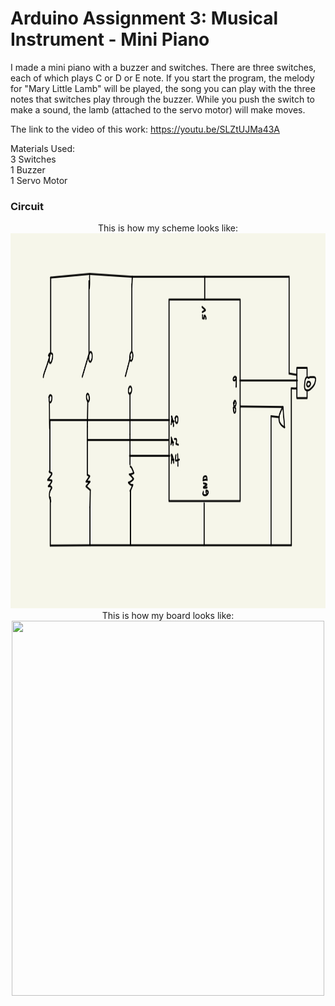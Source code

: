 # Arduino Assignment 3: Musical Instrument - Mini Piano

I made a mini piano with a buzzer and switches. There are three switches, each of which plays C or D or E note.
If you start the program, the melody for "Mary Little Lamb" will be played, the song you can play with the three notes that switches play through the buzzer. While you push the switch to make a sound, the lamb (attached to the servo motor) will make moves.

The link to the video of this work: https://youtu.be/SLZtUJMa43A

Materials Used:<br>
3 Switches<br>
1 Buzzer<br>
1 Servo Motor<br>

### Circuit
<p align="center">
  This is how my scheme looks like: <br>
  <img src="circuit.jpg" width="800" height="600"><br>
  This is how my board looks like: <br>
  <img src="board.png" width="500" height="600"><br>
</p>
